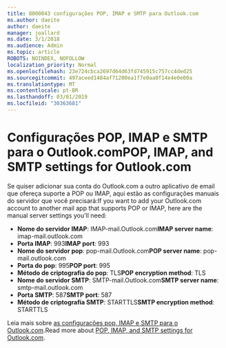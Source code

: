 ```yaml
---
title: 8000043 configurações POP, IMAP e SMTP para Outlook.com
ms.author: daeite
author: daeite
manager: joallard
ms.date: 3/1/2018
ms.audience: Admin
ms.topic: article
ROBOTS: NOINDEX, NOFOLLOW
localization_priority: Normal
ms.openlocfilehash: 23e724cbca2697d64d63fd745915c757cc4ded25
ms.sourcegitcommit: 497aceed1484af71200ea1f7e0aa0f14e4e0e00a
ms.translationtype: MT
ms.contentlocale: pt-BR
ms.lasthandoff: 03/01/2019
ms.locfileid: "30363681"
---
```

# <a name="pop-imap-and-smtp-settings-for-outlookcom"></a><span data-ttu-id="02de5-102">Configurações POP, IMAP e SMTP para o Outlook.com</span><span class="sxs-lookup"><span data-stu-id="02de5-102">POP, IMAP, and SMTP settings for Outlook.com</span></span>

<span data-ttu-id="02de5-103">Se quiser adicionar sua conta do Outlook.com a outro aplicativo de email que ofereça suporte a POP ou IMAP, aqui estão as configurações manuais do servidor que você precisará:</span><span class="sxs-lookup"><span data-stu-id="02de5-103">If you want to add your Outlook.com account to another mail app that supports POP or IMAP, here are the manual server settings you'll need:</span></span>

- <span data-ttu-id="02de5-104">**Nome do servidor IMAP**: IMAP-mail.Outlook.com</span><span class="sxs-lookup"><span data-stu-id="02de5-104">**IMAP server name**: imap-mail.outlook.com</span></span>
- <span data-ttu-id="02de5-105">**Porta IMAP**: 993</span><span class="sxs-lookup"><span data-stu-id="02de5-105">**IMAP port**: 993</span></span>
- <span data-ttu-id="02de5-106">**Nome do servidor pop**: pop-mail.Outlook.com</span><span class="sxs-lookup"><span data-stu-id="02de5-106">**POP server name**: pop-mail.outlook.com</span></span>
- <span data-ttu-id="02de5-107">**Porta do pop**: 995</span><span class="sxs-lookup"><span data-stu-id="02de5-107">**POP port**: 995</span></span>
- <span data-ttu-id="02de5-108">**Método de criptografia do pop**: TLS</span><span class="sxs-lookup"><span data-stu-id="02de5-108">**POP encryption method**: TLS</span></span>
- <span data-ttu-id="02de5-109">**Nome do servidor SMTP**: SMTP-mail.Outlook.com</span><span class="sxs-lookup"><span data-stu-id="02de5-109">**SMTP server name**: smtp-mail.outlook.com</span></span>
- <span data-ttu-id="02de5-110">**Porta SMTP**: 587</span><span class="sxs-lookup"><span data-stu-id="02de5-110">**SMTP port**: 587</span></span>
- <span data-ttu-id="02de5-111">**Método de criptografia SMTP**: STARTTLS</span><span class="sxs-lookup"><span data-stu-id="02de5-111">**SMTP encryption method**: STARTTLS</span></span>

<span data-ttu-id="02de5-112">Leia mais sobre [as configurações pop, IMAP e SMTP para o Outlook.com](https://go.microsoft.com/fwlink/p/?linkid=2001402&clcid=0x409).</span><span class="sxs-lookup"><span data-stu-id="02de5-112">Read more about [POP, IMAP, and SMTP settings for Outlook.com](https://go.microsoft.com/fwlink/p/?linkid=2001402&clcid=0x409).</span></span>